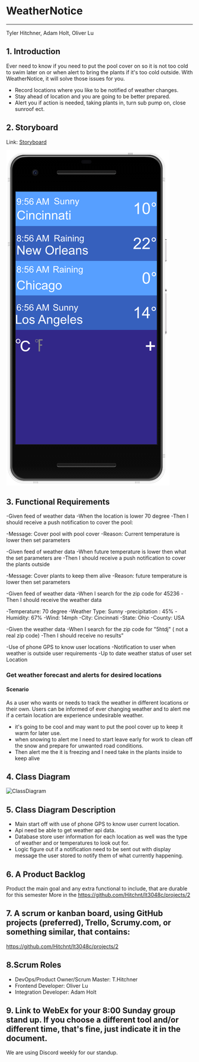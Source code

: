# WeatherNotice
---
Tyler Hitchner, Adam Holt, Oliver Lu

## 1. Introduction
Ever need to know if you need to put the pool cover on so it is not too cold to swim later on or when alert to bring the plants if it's too cold outside. With WeatherNotice, it will solve those issues for you.  

-	Record locations where you like to be notified of weather changes.
-	Stay ahead of location and you are going to be better prepared.
-	Alert you if action is needed, taking plants in, turn sub pump on, close sunroof ect.
 
 ## 2. Storyboard
 
 
Link: [Storyboard](https://projects.invisionapp.com/prototype/ckkbtob2p00efe701f83r6ter/play)

![image1](https://github.com/OliverPo666/image-for-weather-notice/blob/main/1.png)
   
## 3. Functional Requirements

-Given feed of weather data 
-When the location is lower 70 degree 
-Then I should receive a push notification to cover the pool: 

-Message: Cover pool with pool cover
-Reason: Current temperature is lower then set parameters



-Given feed of weather data 
-When future temperature is lower then what the set parameters are
-Then I should receive a push notification to cover the plants outside 

-Message: Cover plants to keep them alive
-Reason: future temperature is lower then set parameters

-Given feed of weather data 
-When I search for the zip code for 45236 
-Then I should receive the weather data

-Temperature: 70 degree
-Weather Type: Sunny
-precipitation : 45%
-Humidity: 67%
-Wind: 14mph
-City: Cincinnati
-State: Ohio
-County: USA

-Given the weather data
-When I search for the zip code for "5htdj" ( not a real zip code)
-Then I should receive no results”



-Use of phone GPS to know user locations
-Notification to user when weather is outside user requirements 
-Up to date weather status of user set Location
###  Get weather forecast and alerts for desired locations

#### Scenario
As a user who wants or needs to track the weather in different locations or their own.
Users can be informed of ever changing weather and to alert me if a certain location are experience undesirable weather.

- it's going to be cool and may want to put the pool cover up to keep it warm for later use.
- when snowing to alert me I need to start leave early for work to clean off the snow and prepare for unwanted road conditions.
- Then alert me the it is freezing and I need take in the plants inside to keep alive


## 4. Class Diagram

![ClassDiagram](https://user-images.githubusercontent.com/56658191/105645297-b3bc3d80-5e68-11eb-80bd-d9786e4da104.png)

## 5. Class Diagram Description
- Main start off with use of phone GPS to know user current location.
- Api need be able to get weather api data.
- Database store user information for each location as well was the type of weather and or temperatures to look out for.
- Logic figure out if a notification need to be sent out with display message the user stored to notify them of what currently happening. 

## 6. A Product Backlog

Product the main goal and any extra functional to include, that are durable for this semester
More in the https://github.com/Hitchnt/It3048c/projects/2

## 7. A scrum or kanban board, using GitHub projects (preferred), Trello, Scrumy.com, or something similar, that contains:
https://github.com/Hitchnt/It3048c/projects/2

## 8.Scrum Roles

- DevOps/Product Owner/Scrum Master: T.Hitchner
- Frontend Developer: Oliver Lu 
- Integration Developer: Adam Holt


## 9. Link to WebEx for your 8:00 Sunday group stand up.  If you choose a different tool and/or different time, that's fine, just indicate it in the document.


We are using Discord weekly for our standup.

